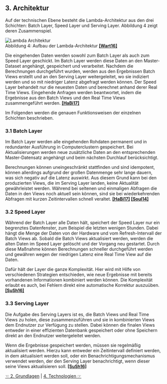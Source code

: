 ## 3. Architektur
Auf der technischen Ebene besteht die Lambda-Architektur aus den drei Schichten: Batch Layer, Speed Layer und Serving Layer. Abbildung 4 zeigt deren Zusammenspiel.  

![Lambda Architektur](./images/Lambda-Architektur.png)  
Abbildung 4: Aufbau der Lambda-Architektur [**[Wart16]**](7_Literaturverzeichnis.md)  

Die eingehenden Daten werden sowohl zum Batch Layer als auch zum Speed Layer geschickt. Im Batch Layer werden diese Daten an den Master-Dataset angehängt, gespeichert und verarbeitet. Nachdem die Berechnungen durchgeführt wurden, werden aus den Ergebnissen Batch Views erstellt und an den Serving Layer weitergeleitet, wo sie indiziert werden und so mit niedriger Latenz abgefragt werden können.
Der Speed Layer behandelt nur die neuesten Daten und berechnet anhand derer Real Time Views. Eingehende Anfragen werden beantwortet, indem die Ergebnisse aus den Batch Views und den Real Time Views zusammengeführt werden. [**[HaBi17]**](7_Literaturverzeichnis.md)  

Im Folgenden werden die genauen Funktionsweisen der einzelnen Schichten beschrieben.

### 3.1 Batch Layer
Im Batch Layer werden alle eingehenden Rohdaten permanent und in redundanter Ausführung in Computerclustern gespeichert. Bei Aktualisierungen werden neue zusätzliche Daten an den entsprechenden Master-Datensatz angehängt und beim nächsten Durchlauf berücksichtigt.  

Berechnungen können uneingeschränkt stattfinden und sind idempotent, können allerdings aufgrund der großen Datenmenge sehr lange dauern, was sich negativ auf die Latenz auswirkt. Aus diesem Grund kann bei den produzierten Views, die im Serving Layer landen, keine Aktualität gewährleistet werden. Während bei seltenen und einmaligen Abfragen die Daten in den Views noch aktuell sein können, sind sie bei wiederkehrenden Abfragen mit kurzen Zeitintervallen schnell veraltet. [**[HaBi17]**](7_Literaturverzeichnis.md) [**[Soul14]**](7_Literaturverzeichnis.md)   

### 3.2 Speed Layer
Während der Batch Layer alle Daten hält, speichert der Speed Layer nur ein begrenztes Datenfenster, zum Beispiel die letzten wenigen Stunden. Dabei hängt die Menge der Daten von der Hardware und vom Refresh-Intervall der Batch Views ab. Sobald die Batch Views aktualisiert werden, werden die alten Daten im Speed Layer gelöscht und der Vorgang neu gestartet. Durch diese Maßnahme können Berechnungen schneller durchgeführt werden und gewähren wegen der niedrigen Latenz eine Real Time View auf die Daten. 

Dafür hält der Layer die ganze Komplexität. Hier wird mit Hilfe von verschiedenen Strategien entschieden, wie neue Ergebnisse mit bereits vorhandenen Informationen kombiniert werden können. Die Komplexität erlaubt es auch, bei Fehlern direkt eine automatische Korrektur auszuüben. [**[SuSh16]**](7_Literaturverzeichnis.md)   

### 3.3 Serving Layer
Die Aufgabe des Serving Layers ist es, die Batch Views und Real Time Views zu holen, diese zusammenzuführen und sie in kombinierten Views dem Endnutzer zur Verfügung zu stellen. Dabei können die finalen Views entweder in einer effizienten Datenbank gespeichert oder ohne Speichern direkt an den Endnutzer weitergeleitet werden.  

Wenn die Ergebnisse gespeichert werden, müssen sie regelmäßig aktualisiert werden. Hierzu kann entweder ein Zeitintervall definiert werden, in dem aktualisiert werden soll, oder ein Benachrichtigungsmechanismus verwendet werden, der den Serving Layer benachrichtigt, wenn dieser seine Views aktualisieren soll. [**[SuSh16]**](7_Literaturverzeichnis.md)   


[☜ 2. Grundlagen](2_Grundlagen.md)
   |   [4. Technologien ☞](4_Technologien.md)